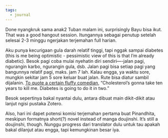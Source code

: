 ```yaml
---
tags:
  - journal
---
```

Done nyangkruk sama anak2 Tuban malam ini, surprisingly Bayu bisa ikut. That was a good hangout session. Itungannya sebagai penutup setelah selesai 2-3 minggu ngerjakan terjemahan full harian.

Aku punya kecurigaan gula darah relatif tinggi, tapi nggak sampai diabetes (this is me being optimistic - pessimistic view of this is that I’m already diabetic). Besok pagi coba mulai nyehatin diri sendiri—-jalan pagi, ngurangin karbo, ngurangin gula, dsb. Jalan pagi bisa setiap pagi yang bangunnya relatif pagi, maks. jam 7 lah. Kalau engga, ya waktu sore, mungkin sekitar jam 5 sore keluar buat jalan. Rute bisa diatur sambil dijalanin. [To quote a certain fluffy comedian](https://www.youtube.com/shorts/juUFZs6pYFQ), “Cholesterol’s gonna take ten years to kill me. Diabetes is going to do it in two.”

Besok sepertinya bakal nyantai dulu, antara dibuat main dikit-dikit atau lanjut ngisi pustaka Zotero.

Also, hari ini dapet potensi komisi terjemahan pertama buat Pinandhita, meskipun formatnya short(?) novel instead of manga doujinshi. It’s still a doujinshi, though. Nunggu progress dari translator dulu untuk tau apakah bakal dilanjut atau engga, tapi kemungkinan besar iya.
